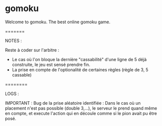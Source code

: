 gomoku
======
Welcome to gomoku. The best online gomoku game.

=======

NOTES :

Reste à coder sur l'arbitre :

- Le cas où l'on bloque la dernière "cassabilité" d'une ligne de 5 déjà construite, le jeu est sensé prendre fin.
- La prise en compte de l'optionalité de certaines règles (règle de 3, 5 cassable)

========

LOGS :

IMPORTANT : Bug de la prise aléatoire identifiée : Dans le cas où un placement n'est pas possible (double 3,...), le serveur le prend quand même en compte, et execute l'action qui en découle comme si le pion avait pu être posé.
